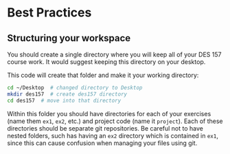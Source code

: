 Best Practices
==============


Structuring your workspace
--------------------------

You should create a single directory where you will keep all of your DES 157 course work. It would suggest keeping this directory on your desktop.

This code will create that folder and make it your working directory:

```bash
cd ~/Desktop  # changed directory to Desktop
mkdir des157  # create des157 directory
cd des157  # move into that directory
```

Within this folder you should have directories for each of your exercises (name them `ex1`, `ex2`, etc.) and project code (name it `project`). Each of these directories should be separate git repositories. Be careful not to have nested folders, such has having an `ex2` directory which is contained in `ex1`, since this can cause confusion when managing your files using git.
